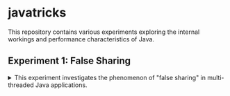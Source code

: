 # javatricks

This repository contains various experiments exploring the internal workings and performance characteristics of Java.

## Experiment 1: False Sharing

<details>
<summary>
This experiment investigates the phenomenon of "false sharing" in multi-threaded Java applications.
</summary>

### False Sharing?

False Sharing occurs when multiple threads on different CPU cores modify variables that reside on the same cache line. Even though the threads might be accessing logically distinct variables, the underlying cache coherence protocol forces the cache line to be invalidated and re-fetched across cores unnecessarily. This leads to significant performance degradation due to increased cache misses and bus traffic.

Modern CPUs fetch data from main memory in blocks called cache lines (typically 64 bytes). When a thread modifies a variable, the entire cache line containing that variable is marked as dirty. If another thread on a different core needs to access *any* variable on that same cache line (even a different one), the cache line must be synchronized between the cores, often involving flushing the line from one cache and fetching it from memory or another cache.

### Demonstration with JMH

We used a simple JMH (Java Microbenchmark Harness) benchmark to demonstrate the performance impact of false sharing. The benchmark measures the throughput of multiple threads incrementing `volatile long` counters.

Three scenarios were tested:

1.  **Shared:** Threads increment counters located sequentially in memory, likely causing false sharing.
2.  **Padded:** Manual padding is added between counters to ensure they reside on separate cache lines.
3.  **Contended:** The `@jdk.internal.vm.annotation.Contended` annotation is used, letting the JVM handle the padding automatically.

**Benchmark Results:**

Manual padding w/ two threads:

```
FalseSharingBenchmark.shared                        thrpt   10      61605,080 ±      697,841  ops/ms
FalseSharingBenchmark.shared:threadOne              thrpt   10      30859,425 ±      402,547  ops/ms
FalseSharingBenchmark.shared:threadTwo              thrpt   10      30745,655 ±      370,248  ops/ms
FalseSharingBenchmark.sharedPadded                  thrpt   10     319110,855 ±     8636,750  ops/ms
FalseSharingBenchmark.sharedPadded:threadOnePadded  thrpt   10     159559,089 ±     4354,915  ops/ms
FalseSharingBenchmark.sharedPadded:threadTwoPadded  thrpt   10     159551,766 ±     4301,505  ops/ms
```

Manual padding vs. `@Contended` annotation w/ four threads:
```
Benchmark                                                    Mode  Cnt       Score       Error   Units
FalseSharingBenchmark.shared                                thrpt   10  120935,457 ±   716,220  ops/ms
FalseSharingBenchmark.shared:threadFour                     thrpt   10   30378,396 ±   232,613  ops/ms
FalseSharingBenchmark.shared:threadOne                      thrpt   10   29994,905 ±   455,190  ops/ms
FalseSharingBenchmark.shared:threadThree                    thrpt   10   30521,759 ±   392,599  ops/ms
FalseSharingBenchmark.shared:threadTwo                      thrpt   10   30040,397 ±   444,160  ops/ms
FalseSharingBenchmark.sharedContended                       thrpt   10  613333,027 ± 22605,389  ops/ms
FalseSharingBenchmark.sharedContended:threadFourContended   thrpt   10  153282,115 ±  5865,765  ops/ms
FalseSharingBenchmark.sharedContended:threadOneContended    thrpt   10  153458,037 ±  5502,959  ops/ms
FalseSharingBenchmark.sharedContended:threadThreeContended  thrpt   10  153226,867 ±  5869,162  ops/ms
FalseSharingBenchmark.sharedContended:threadTwoContended    thrpt   10  153366,008 ±  5472,848  ops/ms
FalseSharingBenchmark.sharedPadded                          thrpt   10  383142,212 ± 24388,322  ops/ms
FalseSharingBenchmark.sharedPadded:threadFourPadded         thrpt   10   96042,353 ±  6447,167  ops/ms
FalseSharingBenchmark.sharedPadded:threadOnePadded          thrpt   10   95592,055 ±  6876,214  ops/ms
FalseSharingBenchmark.sharedPadded:threadThreePadded        thrpt   10   95542,397 ±  6824,755  ops/ms
FalseSharingBenchmark.sharedPadded:threadTwoPadded          thrpt   10   95965,407 ±  6313,346  ops/ms
```

As the results show, the `shared` benchmark has significantly lower throughput compared to the `sharedPadded` and `sharedContended` versions, which is exacerbated by adding more threads to increase contention. This highlights the performance penalty of false sharing. Both manual padding and using `@Contended` yield substantial improvements (around 5x higher total throughput) by ensuring variables accessed by different threads reside on separate cache lines.

Increasing manual padding shows that performance gets closer to `@Contended`:

```
FalseSharingBenchmark.sharedPadded                          thrpt   10  580073,970 ± 38916,332  ops/ms
FalseSharingBenchmark.sharedPadded:threadFourPadded         thrpt   10  145043,245 ±  9716,278  ops/ms
FalseSharingBenchmark.sharedPadded:threadOnePadded          thrpt   10  144860,255 ±  9816,440  ops/ms
FalseSharingBenchmark.sharedPadded:threadThreePadded        thrpt   10  144986,332 ±  9852,272  ops/ms
FalseSharingBenchmark.sharedPadded:threadTwoPadded          thrpt   10  145184,139 ±  9543,492  ops/ms
```

### Assembly Inspection

Looking at the compiled assembly code confirms the memory layout differences:

**Unpadded (`shared`):**

The offset between accesses is small (#0x10, or 16 bytes), indicating the variables are close together in memory, likely within the same cache line.

```assembly
 add	x11, x10, #0x10       ; pointer to field `value1`
 ldar	x11, [x11]            ; atomic load
 add	x11, x11, #0x1        ; increment
 add	x12, x10, #0x10
 stlr	x11, [x12]            ; atomic store (volatile)
```

**Padded (`sharedPadded`):**

The offset is much larger (#0x50, or 80 bytes), exceeding the typical cache line size (64 bytes), thus placing the variables on different cache lines.

```assembly
 add	x12, x11, #0x50       ; pointer to field `value1`
 ldar	x12, [x12]            ; atomic load
 add	x12, x12, #0x1
 add	x13, x11, #0x50
 stlr	x12, [x13]            ; atomic store
```

*(Note: The `@Contended` annotation achieves a similar separation, managed by the JVM.)*

### Conclusion

While rarely an issue in most production systems, false sharing can severely impact the performance of highly optimized multi-threaded applications. Developers should be aware of memory layout and utilize padding techniques (manually or via `@Contended`) when contended access to variables located close in memory is expected.


### Running the experiments

Run the benchmark

```
./gradlew jmh
```

Output compiled assembly.

```
java -cp app/build/classes/java/jmh/ -XX:+UnlockDiagnosticVMOptions -XX:+PrintAssembly -XX:+PrintCompilation -Djava.library.path=[path-to-hsdis-dylib-dir] -XX:CompileCommand=compileonly,fi.lauripiispanen.benchmarks.CompilationMain::doIt  fi.lauripiispanen.benchmarks.CompilationMain > output.asm
```
</details>